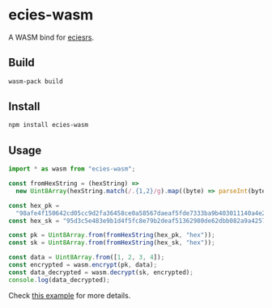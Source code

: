 # ecies-wasm

A WASM bind for [eciesrs](https://github.com/ecies/rs).

## Build

```bash
wasm-pack build
```

## Install

```bash
npm install ecies-wasm
```

## Usage

```js
import * as wasm from "ecies-wasm";

const fromHexString = (hexString) =>
  new Uint8Array(hexString.match(/.{1,2}/g).map((byte) => parseInt(byte, 16)));

const hex_pk =
  "98afe4f150642cd05cc9d2fa36458ce0a58567daeaf5fde7333ba9b403011140a4e28911fcf83ab1f457a30b4959efc4b9306f514a4c3711a16a80e3b47eb58b";
const hex_sk = "95d3c5e483e9b1d4f5fc8e79b2deaf51362980de62dbb082a9a4257eef653d7d";

const pk = Uint8Array.from(fromHexString(hex_pk, "hex"));
const sk = Uint8Array.from(fromHexString(hex_sk, "hex"));

const data = Uint8Array.from([1, 2, 3, 4]);
const encrypted = wasm.encrypt(pk, data);
const data_decrypted = wasm.decrypt(sk, encrypted);
console.log(data_decrypted);
```

Check [this example](https://github.com/ecies/wasm-example) for more details.
